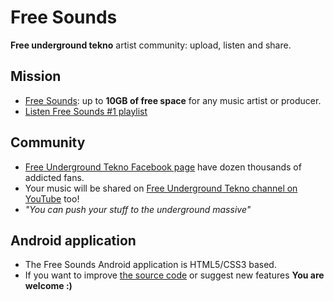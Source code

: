 # Free Sounds
**Free underground tekno** artist community: upload, listen and share.

## Mission

- [Free Sounds](https://sound.freeundergroundtekno.org): up to **10GB of free space** for any music artist or producer.
- [Listen Free Sounds #1 playlist](https://sound.freeundergroundtekno.org/index.php?a=playlist&id=1&name=free-sounds)

## Community

- [Free Underground Tekno Facebook page](https://www.facebook.com/Free.Underground.Tekno.Radio/) have dozen thousands of addicted fans. 
- Your music will be shared on [Free Underground Tekno channel on YouTube](https://www.youtube.com/user/INTONARUMORI2007) too!
- _"You can push your stuff to the underground massive"_

## Android application

- The Free Sounds Android application is HTML5/CSS3 based.
- If you want to improve [the source code](https://github.com/fabriziosalmi/android_freesounds) or suggest new features **You are welcome :)**
